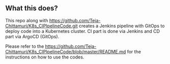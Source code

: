 What this does?
---------------------
This repo along with https://github.com/Teja-Chittamuri/K8s_CIPIpelineCode.git creates a Jenkins pipeline with GitOps to deploy code into a Kubernetes cluster. CI part is done via Jenkins and CD part via ArgoCD (GitOps).

Please refer to the https://github.com/Teja-Chittamuri/K8s_CIPIpelineCode/blob/master/README.md for the instructions on how to use the codes.
